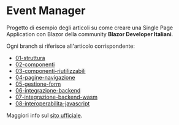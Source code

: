 # Event Manager
Progetto di esempio degli articoli su come creare una Single Page Application con Blazor della community **Blazor Developer Italiani**.

Ogni branch si riferisce all'articolo corrispondente:
- [01-struttura](https://blazordev.it/blazor/spa/2020/02/18/spa-struttura.html)
- [02-componenti](https://blazordev.it/blazor/spa/2020/02/21/spa-componenti.html)
- [03-componenti-riutilizzabili](https://blazordev.it/blazor/spa/2020/02/25/spa-componenti-riutilizzabili.html)
- [04-pagine-navigazione](https://blazordev.it/blazor/spa/2020/02/28/spa-pagine-navigazione.html)
- [05-gestione-form](https://blazordev.it/blazor/spa/2020/03/03/spa-gestione-form.html)
- [06-integrazione-backend](https://blazordev.it/blazor/spa/2020/03/06/spa-integrazione-backend.html)
- [07-integrazione-backend-wasm](https://blazordev.it/blazor/spa/2020/03/10/spa-integrazione-backend-wasm.html)
- [08-interoperabilita-javascript](https://blazordev.it/blazor/advanced/2020/03/13/interoperabilita-javascript.html)

Maggiori info sul [sito ufficiale](https://blazordev.it).